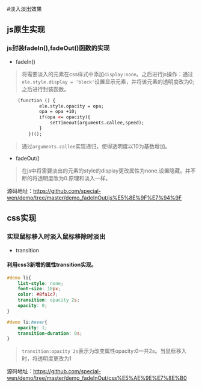 #淡入淡出效果
## js原生实现
### js封装fadeIn(),fadeOut()函数的实现
- fadeIn()
> 将需要淡入的元素在css样式中添加```display:none```。之后进行js操作：通过```ele.style.display = 'block'```设置显示元素，并将该元素的透明度改为0;之后进行封装函数。
```html
    (function () {
            ele.style.opacity = opa;
            opa = opa +10;
            if(opa <= opacity){
                setTimeout(arguments.callee,speed);
            }
        })();
```
> 通过```arguments.callee```实现递归。使得透明度以10为基数增加。

- fadeOut()

> 在js中将需要淡出的元素的style的display更改属性为none.设置隐藏。并不断的将透明度改为0.原理和淡入一样。

源码地址：https://github.com/special-wen/demo/tree/master/demo_fadeInOut/js%E5%8E%9F%E7%94%9F

## css实现
### 实现鼠标移入时淡入鼠标移除时淡出
- transition

#### 利用css3新增的属性transition实现。

```css
#demo li{
    list-style: none;
    font-size: 18px;
    color: #8fa1c7;
    transition: opacity 2s;
    opacity: 0;
}

#demo li:hover{
    opacity: 1;
    transition-duration: 0s;
}
```
> ```transition:opacity 2s```表示为改变属性opacity:0一共2s。当鼠标移入时，将透明度更改为1

源码地址：https://github.com/special-wen/demo/tree/master/demo_fadeInOut/css%E5%AE%9E%E7%8E%B0
